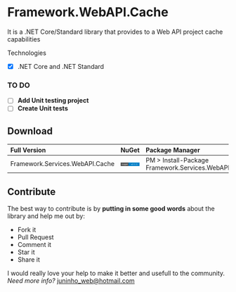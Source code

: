 # Framework.WebAPI.Cache
It is a .NET Core/Standard library that provides to a Web API project cache capabilities

Technologies
- [x] .NET Core and .NET Standard

### TO DO
- [ ] **Add Unit testing project**
- [ ] **Create Unit tests**

## Download

Full Version  | NuGet		       | Package Manager
:------------ | :-------------|:----------------
Framework.Services.WebAPI.Cache          | <img src="https://github.com/juninhodigital/Framework.Core/blob/master/nuget.svg" /> | PM > Install-Package Framework.Services.WebAPI.Cache

## Contribute
The best way to contribute is by **putting in some good words** about the library and help me out by:

 - Fork it
 - Pull Request
 - Comment it
 - Star it
 - Share it
 
I would really love your help to make it better and usefull to the community.
*Need more info?* juninho_web@hotmail.com
